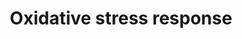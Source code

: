 ---
annotations:
- id: PW:0000378
  parent: regulatory pathway
  type: Pathway Ontology
  value: oxidative stress response pathway
authors:
- N.Reyes
- MaintBot
- I.Reyes
- Ddigles
- Eweitz
- Khanspers
citedin: ''
communities: []
description: 'Oxidative stress represents an imbalance between the production and
  manifestation of reactive oxygen species and a biological system''s ability to readily
  detoxify the reactive intermediates or to repair the resulting damage. Disturbances
  in the normal redox state of tissues can cause toxic effects through the production
  of peroxides and free radicals that damage all components of the cell, including
  proteins, lipids, and DNA. Some reactive oxidative species can even act as messengers
  through a phenomenon called redox signaling. In humans, oxidative stress is involved
  in many diseases. Examples include sickle cell disease,[1] atherosclerosis, Parkinson''s
  disease, heart failure, myocardial infarction, Alzheimer''s disease, schizophrenia,
  bipolar disorder, fragile X syndrome[2] and chronic fatigue syndrome, but short-term
  oxidative stress may also be important in prevention of aging by induction of a
  process named mitohormesis.[3] Reactive oxygen species can be beneficial, as they
  are used by the immune system as a way to attack and kill pathogens. Source: [Wikipedia](https://en.wikipedia.org/wiki/Oxidative_stress)'
last-edited: 2025-02-27
ndex: null
organisms:
- Rattus norvegicus
redirect_from:
- /index.php/Pathway:WP173
- /instance/WP173
- /instance/WP173_r137018
revision: r137018
schema-jsonld:
- '@context': https://schema.org/
  '@id': https://wikipathways.github.io/pathways/WP173.html
  '@type': Dataset
  creator:
    '@type': Organization
    name: WikiPathways
  description: 'Oxidative stress represents an imbalance between the production and
    manifestation of reactive oxygen species and a biological system''s ability to
    readily detoxify the reactive intermediates or to repair the resulting damage.
    Disturbances in the normal redox state of tissues can cause toxic effects through
    the production of peroxides and free radicals that damage all components of the
    cell, including proteins, lipids, and DNA. Some reactive oxidative species can
    even act as messengers through a phenomenon called redox signaling. In humans,
    oxidative stress is involved in many diseases. Examples include sickle cell disease,[1]
    atherosclerosis, Parkinson''s disease, heart failure, myocardial infarction, Alzheimer''s
    disease, schizophrenia, bipolar disorder, fragile X syndrome[2] and chronic fatigue
    syndrome, but short-term oxidative stress may also be important in prevention
    of aging by induction of a process named mitohormesis.[3] Reactive oxygen species
    can be beneficial, as they are used by the immune system as a way to attack and
    kill pathogens. Source: [Wikipedia](https://en.wikipedia.org/wiki/Oxidative_stress)'
  keywords:
  - Cat
  - Cyba
  - Cyp1a1
  - Fos
  - GSTT2
  - Gclc
  - Gpx1
  - Gpx3
  - Gsr
  - Hmox1
  - Junb
  - Maoa
  - Mapk10
  - Mapk14
  - Mgst1
  - Nfix
  - Nfkb1
  - Nqo1
  - Sod1
  - Sod2
  - Sod3
  - Sp1
  - Txn2
  - Txnrd1
  - Txnrd2
  - Ugt1a6
  - Xdh
  license: CC0
  name: Oxidative stress response
seo: CreativeWork
title: Oxidative stress response
wpid: WP173
---